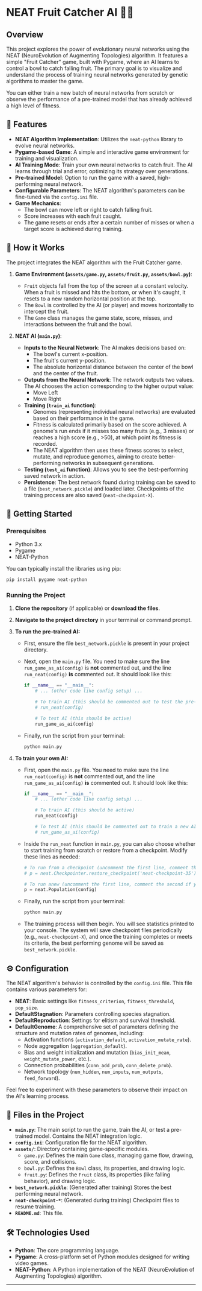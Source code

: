 # NEAT Fruit Catcher AI 🍎🤖

## Overview

This project explores the power of evolutionary neural networks using the NEAT (NeuroEvolution of Augmenting Topologies) algorithm. It features a simple "Fruit Catcher" game, built with Pygame, where an AI learns to control a bowl to catch falling fruit. The primary goal is to visualize and understand the process of training neural networks generated by genetic algorithms to master the game.

You can either train a new batch of neural networks from scratch or observe the performance of a pre-trained model that has already achieved a high level of fitness.

## 🌟 Features

* **NEAT Algorithm Implementation**: Utilizes the `neat-python` library to evolve neural networks.
* **Pygame-based Game**: A simple and interactive game environment for training and visualization.
* **AI Training Mode**: Train your own neural networks to catch fruit. The AI learns through trial and error, optimizing its strategy over generations.
* **Pre-trained Model**: Option to run the game with a saved, high-performing neural network.
* **Configurable Parameters**: The NEAT algorithm's parameters can be fine-tuned via the `config.ini` file.
* **Game Mechanics**:
    * The bowl can move left or right to catch falling fruit.
    * Score increases with each fruit caught.
    * The game resets or ends after a certain number of misses or when a target score is achieved during training.

## 🧠 How it Works

The project integrates the NEAT algorithm with the Fruit Catcher game.

1.  **Game Environment (`assets/game.py`, `assets/fruit.py`, `assets/bowl.py`)**:
    * `Fruit` objects fall from the top of the screen at a constant velocity. When a fruit is missed and hits the bottom, or when it's caught, it resets to a new random horizontal position at the top.
    * The `Bowl` is controlled by the AI (or player) and moves horizontally to intercept the fruit.
    * The `Game` class manages the game state, score, misses, and interactions between the fruit and the bowl.

2.  **NEAT AI (`main.py`)**:
    * **Inputs to the Neural Network**: The AI makes decisions based on:
        * The bowl's current x-position.
        * The fruit's current y-position.
        * The absolute horizontal distance between the center of the bowl and the center of the fruit.
    * **Outputs from the Neural Network**: The network outputs two values. The AI chooses the action corresponding to the higher output value:
        * Move Left
        * Move Right
    * **Training (`train_ai` function)**:
        * Genomes (representing individual neural networks) are evaluated based on their performance in the game.
        * Fitness is calculated primarily based on the score achieved. A genome's run ends if it misses too many fruits (e.g., 3 misses) or reaches a high score (e.g., >50), at which point its fitness is recorded.
        * The NEAT algorithm then uses these fitness scores to select, mutate, and reproduce genomes, aiming to create better-performing networks in subsequent generations.
    * **Testing (`test_ai` function)**: Allows you to see the best-performing saved network in action.
    * **Persistence**: The best network found during training can be saved to a file (`best_network.pickle`) and loaded later. Checkpoints of the training process are also saved (`neat-checkpoint-X`).

## 🚀 Getting Started

### Prerequisites

* Python 3.x
* Pygame
* NEAT-Python

You can typically install the libraries using pip:

```bash
pip install pygame neat-python
```

### Running the Project

1.  **Clone the repository** (if applicable) or **download the files**.

2.  **Navigate to the project directory** in your terminal or command prompt.

3.  **To run the pre-trained AI:**

    * First, ensure the file `best_network.pickle` is present in your project directory.
    * Next, open the `main.py` file. You need to make sure the line `run_game_as_ai(config)` is **not** commented out, and the line `run_neat(config)` **is** commented out. It should look like this:

        ```python
        if __name__ == "__main__":
            # ... (other code like config setup) ...

            # To train AI (this should be commented out to test the pre-trained AI)
            # run_neat(config)

            # To test AI (this should be active)
            run_game_as_ai(config)
        ```
    * Finally, run the script from your terminal:

        ```bash
        python main.py
        ```
4.  **To train your own AI:**

    * First, open the `main.py` file. You need to make sure the line `run_neat(config)` is **not** commented out, and the line `run_game_as_ai(config)` **is** commented out. It should look like this:

        ```python
        if __name__ == "__main__":
            # ... (other code like config setup) ...

            # To train AI (this should be active)
            run_neat(config)

            # To test AI (this should be commented out to train a new AI)
            # run_game_as_ai(config)
        ```
    * Inside the `run_neat` function in `main.py`, you can also choose whether to start training from scratch or restore from a checkpoint. Modify these lines as needed:

        ```python
        # To run from a checkpoint (uncomment the first line, comment the second)
        # p = neat.Checkpointer.restore_checkpoint('neat-checkpoint-35')

        # To run anew (uncomment the first line, comment the second if you were using a checkpoint)
        p = neat.Population(config)
        ```
    * Finally, run the script from your terminal:

        ```bash
        python main.py
        ```
    * The training process will then begin. You will see statistics printed to your console. The system will save checkpoint files periodically (e.g., `neat-checkpoint-X`), and once the training completes or meets its criteria, the best performing genome will be saved as `best_network.pickle`.

## ⚙️ Configuration

The NEAT algorithm's behavior is controlled by the `config.ini` file. This file contains various parameters for:

* **NEAT**: Basic settings like `fitness_criterion`, `fitness_threshold`, `pop_size`.
* **DefaultStagnation**: Parameters controlling species stagnation.
* **DefaultReproduction**: Settings for elitism and survival threshold.
* **DefaultGenome**: A comprehensive set of parameters defining the structure and mutation rates of genomes, including:
    * Activation functions (`activation_default`, `activation_mutate_rate`).
    * Node aggregation (`aggregation_default`).
    * Bias and weight initialization and mutation (`bias_init_mean`, `weight_mutate_power`, etc.).
    * Connection probabilities (`conn_add_prob`, `conn_delete_prob`).
    * Network topology (`num_hidden`, `num_inputs`, `num_outputs`, `feed_forward`).

Feel free to experiment with these parameters to observe their impact on the AI's learning process.

## 📂 Files in the Project

* **`main.py`**: The main script to run the game, train the AI, or test a pre-trained model. Contains the NEAT integration logic.
* **`config.ini`**: Configuration file for the NEAT algorithm.
* **`assets/`**: Directory containing game-specific modules.
    * `game.py`: Defines the main `Game` class, managing game flow, drawing, score, and collisions.
    * `bowl.py`: Defines the `Bowl` class, its properties, and drawing logic.
    * `fruit.py`: Defines the `Fruit` class, its properties (like falling behavior), and drawing logic.
* **`best_network.pickle`**: (Generated after training) Stores the best performing neural network.
* **`neat-checkpoint-*`**: (Generated during training) Checkpoint files to resume training.
* **`README.md`**: This file.

## 🛠️ Technologies Used

* **Python**: The core programming language.
* **Pygame**: A cross-platform set of Python modules designed for writing video games.
* **NEAT-Python**: A Python implementation of the NEAT (NeuroEvolution of Augmenting Topologies) algorithm.

---
